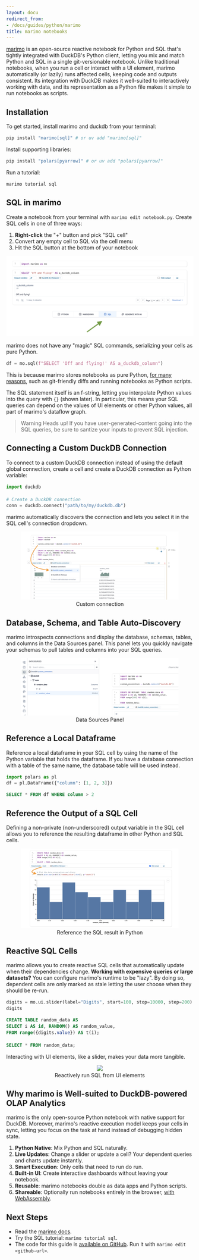 ```yaml
---
layout: docu
redirect_from:
- /docs/guides/python/marimo
title: marimo notebooks
---
```


[marimo](https://github.com/marimo-team/marimo) is an open-source reactive
notebook for Python and SQL that's tightly integrated with DuckDB's Python
client, letting you mix and match Python and SQL in a single git-versionable
notebook. Unlike traditional notebooks, when you run a cell or interact with a
UI element, marimo automatically (or lazily) runs affected cells, keeping code
and outputs consistent. Its integration with DuckDB makes it well-suited to
interactively working with data, and its representation as a Python file makes
it simple to run notebooks as scripts.

## Installation

To get started, install marimo and duckdb from your terminal:

```bash
pip install "marimo[sql]" # or uv add "marimo[sql]"
```

Install supporting libraries:

```bash
pip install "polars[pyarrow]" # or uv add "polars[pyarrow]"
```

Run a tutorial:

```bash
marimo tutorial sql
```

## SQL in marimo

Create a notebook from your terminal with `marimo edit notebook.py`. Create SQL
cells in one of three ways:

1. **Right-click** the "+" button and pick "SQL cell"
2. Convert any empty cell to SQL via the cell menu
3. Hit the SQL button at the bottom of your notebook

<img src="/images/guides/marimo/marimo-sql-button.png"/>

marimo does not have any "magic" SQL commands, serializing your cells as pure Python.

```python
df = mo.sql(f"SELECT 'Off and flying!' AS a_duckdb_column")
```

This is because marimo stores notebooks as pure Python, [for many reasons](https://marimo.io/blog/python-not-json), such as git-friendly diffs and running notebooks as Python scripts.

The SQL statement itself is an f-string, letting you interpolate Python values into the query with `{}` (shown later). In particular, this means your SQL queries can depend on the values of UI elements or other Python values, all part of marimo's dataflow graph.

> Warning Heads up!
> If you have user-generated-content going into the SQL queries, be sure to santize your inputs to prevent SQL injection.

## Connecting a Custom DuckDB Connection

To connect to a custom DuckDB connection instead of using the default global connection, create a cell and create a DuckDB connection as Python variable:

```python
import duckdb

# Create a DuckDB connection
conn = duckdb.connect("path/to/my/duckdb.db")
```

marimo automatically discovers the connection and lets you select it in the SQL cell's connection dropdown.

<div align="center">
  <figure>
    <img src="/images/guides/marimo/marimo-custom-connection.png"/>
    <figcaption>Custom connection</figcaption>
  </figure>
</div>


## Database, Schema, and Table Auto-Discovery

marimo introspects connections and display the database, schemas, tables, and columns in the Data Sources panel. This panel lets you quickly navigate your schemas to pull tables and columns into your SQL queries.

<div align="center">
  <figure>
    <img src="/images/guides/marimo/marimo-datasource-discovery.png"/>
    <figcaption>Data Sources Panel</figcaption>
  </figure>
</div>


## Reference a Local Dataframe

Reference a local dataframe in your SQL cell by using the name of the
Python variable that holds the dataframe. If you have a database connection
with a table of the same name, the database table will be used instead.

```python
import polars as pl
df = pl.DataFrame({"column": [1, 2, 3]})
```

```sql
SELECT * FROM df WHERE column > 2
```

## Reference the Output of a SQL Cell

Defining a non-private (non-underscored) output variable in the SQL cell allows you to reference the resulting dataframe in other Python and SQL cells.

<div align="center">
  <figure>
    <img src="/images/guides/marimo/marimo-sql-result.png"/>
    <figcaption>Reference the SQL result in Python</figcaption>
  </figure>
</div>

## Reactive SQL Cells

marimo allows you to create reactive SQL cells that automatically update when their dependencies change. **Working with expensive queries or large datasets?** You can configure marimo's runtime to be "lazy". By doing so, dependent cells are only marked as stale letting the user choose when they should be re-run.

```python
digits = mo.ui.slider(label="Digits", start=100, stop=10000, step=200)
digits
```

```sql
CREATE TABLE random_data AS
SELECT i AS id, RANDOM() AS random_value,
FROM range({digits.value}) AS t(i);

SELECT * FROM random_data;
```

Interacting with UI elements, like a slider, makes your data more tangible.

<div align="center">
  <figure>
    <img src="/images/guides/marimo/marimo-reactive-sql.gif"/>
    <figcaption>Reactively run SQL from UI elements</figcaption>
  </figure>
</div>


## Why marimo is Well-suited to DuckDB-powered OLAP Analytics

marimo is the only open-source Python notebook with native support for DuckDB.
Moreover, marimo's reactive execution model keeps your cells in sync, letting
you focus on the task at hand instead of debugging hidden state.

1. **Python Native**: Mix Python and SQL naturally.
2. **Live Updates**: Change a slider or update a cell? Your dependent queries and charts update instantly.
3. **Smart Execution**: Only cells that need to run do run.
4. **Built-in UI**: Create interactive dashboards without leaving your notebook.
5. **Reusable**: marimo notebooks double as data apps and Python scripts.
6. **Shareable**: Optionally run notebooks entirely in the browser, [with WebAssembly](https://docs.marimo.io/guides/wasm/).

## Next Steps

* Read the [marimo docs](https://docs.marimo.io/).
* Try the SQL tutorial: `marimo tutorial sql`.
* The code for this guide is [available on GitHub](https://github.com/marimo-team/marimo/blob/main/examples/sql/duckdb_example.py). Run it with `marimo edit <github-url>`.
